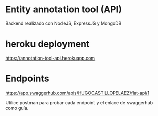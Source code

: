# Entity annotation tool (API)
Backend realizado con NodeJS, ExpressJS y MongoDB


# heroku deployment
https://annotation-tool-api.herokuapp.com

# Endpoints 
https://app.swaggerhub.com/apis/HUGOCASTILLOPELAEZ/flat-api/1

Utilice postman para probar cada endpoint y el enlace de swaggerhub como guía.
